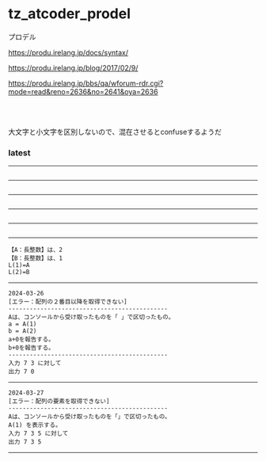# tz_atcoder_prodel

プロデル

https://produ.irelang.jp/docs/syntax/

https://produ.irelang.jp/blog/2017/02/9/

https://produ.irelang.jp/bbs/qa/wforum-rdr.cgi?mode=read&reno=2636&no=2641&oya=2636

<br/>
<br/>  

大文字と小文字を区別しないので、混在させるとconfuseするようだ
  

### latest

---
```

```
---
```

```
---
```

```
---
```

```
---
```

```
---
```
【A：長整数】は、2
【B：長整数】は、1
L(1)=A
L(2)=B
```
---
```
2024-03-26
[エラー：配列の２番目以降を取得できない]
---------------------------------------------
Aは、コンソールから受け取ったものを「 」で区切ったもの。
a = A(1)
b = A(2)
a+0を報告する。
b+0を報告する。
---------------------------------------------
入力 7 3 に対して
出力 7 0
```
---
```
2024-03-27
[エラー：配列の要素を取得できない]
---------------------------------------------
Aは、コンソールから受け取ったものを「」で区切ったもの。
A(1) を表示する。
入力 7 3 5 に対して
出力 7 3 5
```
---
